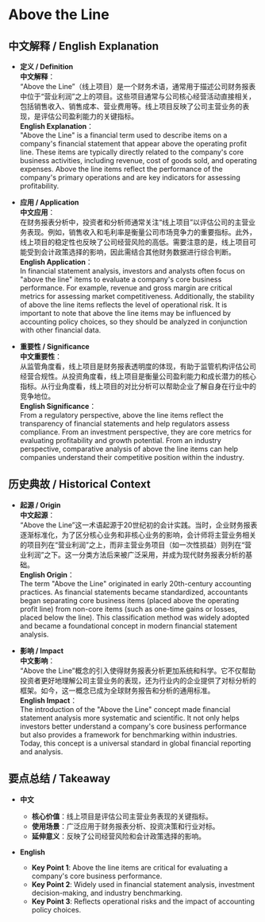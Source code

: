 # Above the Line

## 中文解释 / English Explanation

* **定义 / Definition**  
  **中文解释**：  
  “Above the Line”（线上项目）是一个财务术语，通常用于描述公司财务报表中位于“营业利润”之上的项目。这些项目通常与公司核心经营活动直接相关，包括销售收入、销售成本、营业费用等。线上项目反映了公司主营业务的表现，是评估公司盈利能力的关键指标。  
  **English Explanation**：  
  "Above the Line" is a financial term used to describe items on a company's financial statement that appear above the operating profit line. These items are typically directly related to the company's core business activities, including revenue, cost of goods sold, and operating expenses. Above the line items reflect the performance of the company's primary operations and are key indicators for assessing profitability.

* **应用 / Application**  
  **中文应用**：  
  在财务报表分析中，投资者和分析师通常关注“线上项目”以评估公司的主营业务表现。例如，销售收入和毛利率是衡量公司市场竞争力的重要指标。此外，线上项目的稳定性也反映了公司经营风险的高低。需要注意的是，线上项目可能受到会计政策选择的影响，因此需结合其他财务数据进行综合判断。  
  **English Application**：  
  In financial statement analysis, investors and analysts often focus on "above the line" items to evaluate a company's core business performance. For example, revenue and gross margin are critical metrics for assessing market competitiveness. Additionally, the stability of above the line items reflects the level of operational risk. It is important to note that above the line items may be influenced by accounting policy choices, so they should be analyzed in conjunction with other financial data.

* **重要性 / Significance**  
  **中文重要性**：  
  从监管角度看，线上项目是财务报表透明度的体现，有助于监管机构评估公司经营合规性。从投资角度看，线上项目是衡量公司盈利能力和成长潜力的核心指标。从行业角度看，线上项目的对比分析可以帮助企业了解自身在行业中的竞争地位。  
  **English Significance**：  
  From a regulatory perspective, above the line items reflect the transparency of financial statements and help regulators assess compliance. From an investment perspective, they are core metrics for evaluating profitability and growth potential. From an industry perspective, comparative analysis of above the line items can help companies understand their competitive position within the industry.

## 历史典故 / Historical Context

* **起源 / Origin**  
  **中文起源**：  
  “Above the Line”这一术语起源于20世纪初的会计实践。当时，企业财务报表逐渐标准化，为了区分核心业务和非核心业务的影响，会计师将主营业务相关的项目列在“营业利润”之上，而非主营业务项目（如一次性损益）则列在“营业利润”之下。这一分类方法后来被广泛采用，并成为现代财务报表分析的基础。  
  **English Origin**：  
  The term "Above the Line" originated in early 20th-century accounting practices. As financial statements became standardized, accountants began separating core business items (placed above the operating profit line) from non-core items (such as one-time gains or losses, placed below the line). This classification method was widely adopted and became a foundational concept in modern financial statement analysis.

* **影响 / Impact**  
  **中文影响**：  
  “Above the Line”概念的引入使得财务报表分析更加系统和科学。它不仅帮助投资者更好地理解公司主营业务的表现，还为行业内的企业提供了对标分析的框架。如今，这一概念已成为全球财务报告和分析的通用标准。  
  **English Impact**：  
  The introduction of the "Above the Line" concept made financial statement analysis more systematic and scientific. It not only helps investors better understand a company's core business performance but also provides a framework for benchmarking within industries. Today, this concept is a universal standard in global financial reporting and analysis.

## 要点总结 / Takeaway

* **中文**  
  - **核心价值**：线上项目是评估公司主营业务表现的关键指标。  
  - **使用场景**：广泛应用于财务报表分析、投资决策和行业对标。  
  - **延伸意义**：反映了公司经营风险和会计政策选择的影响。  

* **English**  
  - **Key Point 1**: Above the line items are critical for evaluating a company's core business performance.  
  - **Key Point 2**: Widely used in financial statement analysis, investment decision-making, and industry benchmarking.  
  - **Key Point 3**: Reflects operational risks and the impact of accounting policy choices.